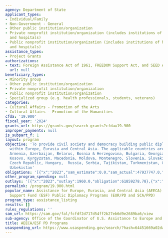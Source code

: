 ```yaml
---
agency: Department of State
applicant_types:
- Individual/Family
- Non-Government - General
- Other public institution/organization
- Private nonprofit institution/organization (includes institutions of higher education
  and hospitals)
- Public nonprofit institution/organization (includes institutions of higher education
  and hospitals)
assistance_types:
- Project Grants
authorizations:
- text: Foreign Assistance Act of 1961, FREEDOM Support Act, and SEED Act.
  url: null
beneficiary_types:
- Minority group
- Other public institution/organization
- Private nonprofit institution/organization
- Public nonprofit institution/organization
- Specialized group (e.g. health professionals, students, veterans)
categories:
- Cultural Affairs - Promotion of the Arts
- Cultural Affairs - Promotion of the Humanities
cfda: '19.900'
fiscal_year: '2024'
grants_url: https://grants.gov/search-grants?cfda=19.900
improper_payments: null
is_subpart_f: 1
layout: program
objective: 'To provide civil society and democracy building public diplomacy programs
  within Europe, Eurasia and Central Asia. The applicable countries are: Albania,
  Armenia, Azerbaijan, Belarus, Bosnia & Herzegovina, Bulgaria, Georgia, Kazakhstan,
  Kosovo, Kyrgyzstan, Macedonia, Moldova, Montenegro, Slovenia, Slovakia, Poland,
  Czech Republic, Hungary,  Russia, Serbia, Tajikistan, Turkmenistan, Ukraine, and
  Uzbekistan'
obligations: '[{"x":"2023","sam_estimate":0.0,"sam_actual":47937747.0,"usa_spending_actual":58269422.18},{"x":"2024","sam_estimate":0.0,"sam_actual":47937747.0,"usa_spending_actual":56212430.58},{"x":"2025","sam_estimate":0.0,"sam_actual":0.0,"usa_spending_actual":-1548707.89}]'
other_program_spending: null
outlays: '[{"x":"2023","outlay":1960.0,"obligation":61859278.78},{"x":"2024","outlay":0.0,"obligation":43156698.62},{"x":"2025","outlay":0.0,"obligation":51327.5}]'
permalink: /program/19.900.html
popular_name: Assistance for Europe, Eurasia, and Central Asia (AEECA) & Economic
  Support Fund (ESF) Public Diplomacy Programs (EUR/PD and SCA/PPD)
program_type: assistance_listing
results: []
rules_regulations: ''
sam_url: https://sam.gov/fal/fcfdf2d717d54ff2b27eb6d9e2689ba6/view
sub-agency: Office of the Coordinator of U.S. Assistance to Europe and Eurasia
title: AEECA/ESF PD Programs
usaspending_url: https://www.usaspending.gov/search/?hash=64451669a02da794397e69dc01f4d0bd
---
```

